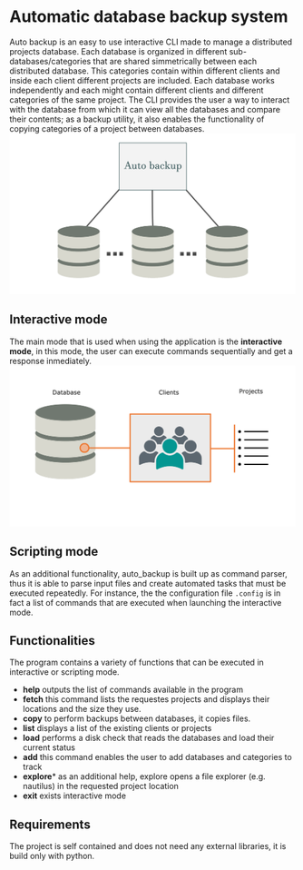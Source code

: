 # Automatic database backup system  
Auto backup is an easy to use interactive CLI made to manage a distributed projects database. Each database is organized in different sub-databases/categories that are shared simmetrically between each distributed database. This categories contain within different clients and inside each client different projects are included. Each database works independently and each might contain different clients and different categories of the same project. The CLI provides the user a way to interact with the database from which it can view all the databases and compare their contents; as a backup utility, it also enables the functionality of copying categories of a project between databases. 
![example](docs/database.png)

## Interactive mode 
The main mode that is used when using the application is the **interactive mode**, in this mode, the user can execute commands sequentially and get a response inmediately. 
![example](docs/clients.png)

## Scripting mode 
As an additional functionality, auto_backup is built up as command parser, thus it is able to parse input files and create automated 
tasks that must be executed repeatedly. For instance, the the configuration file `.config` is in fact a list of commands that are executed when launching the interactive mode.  

## Functionalities 
The program contains a variety of functions that can be executed in interactive or scripting mode. 
  * **help** outputs the list of commands available in the program 
  * **fetch** this command lists the requestes projects and displays their locations and the size they use. 
  * **copy** to perform backups between databases, it copies files. 
  * **list** displays a list of the existing clients or projects 
  * **load** performs a disk check that reads the databases and load their current status 
  * **add** this command enables the user to add databases and categories to track 
  * **explore*** as an additional help, explore opens a file explorer (e.g. nautilus) in the requested project location 
  * **exit** exists interactive mode 

## Requirements 
The project is self contained and does not need any external libraries, it is build only with python. 

